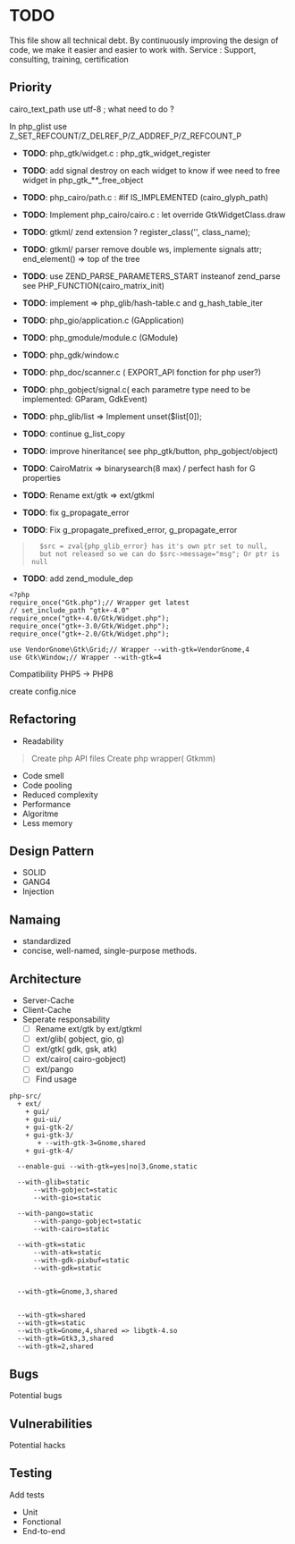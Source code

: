 # TODO

This file show all technical debt.
By continuously improving the design of code, we make it easier and easier to work with.
Service : Support, consulting, training, certification

## Priority

cairo_text_path use utf-8 ; what need to do ?


In php_glist use Z_SET_REFCOUNT/Z_DELREF_P/Z_ADDREF_P/Z_REFCOUNT_P

- **TODO**: php_gtk/widget.c : php_gtk_widget_register
- **TODO**: add signal destroy on each widget to know if wee need to free widget in php_gtk_**_free_object
- **TODO**: php_cairo/path.c : #if IS_IMPLEMENTED (cairo_glyph_path)

- **TODO**: Implement php_cairo/cairo.c : let override GtkWidgetClass.draw
- **TODO**: gtkml/ zend extension ? register_class('<element>', class_name);
- **TODO**: gtkml/ parser remove double ws, implemente signals attr; end_element() => top of the tree

- **TODO**: use ZEND_PARSE_PARAMETERS_START insteanof zend_parse
            see PHP_FUNCTION(cairo_matrix_init)

- **TODO**: implement => php_glib/hash-table.c and g_hash_table_iter
- **TODO**:               php_gio/application.c (GApplication)
- **TODO**:               php_gmodule/module.c  (GModule)
- **TODO**:               php_gdk/window.c
- **TODO**:               php_doc/scanner.c ( EXPORT_API fonction for php user?)
- **TODO**: php_gobject/signal.c( each parametre type need to be implemented: GParam, GdkEvent)
- **TODO**: php_glib/list => Implement unset($list[0]);
- **TODO**:                  continue g_list_copy
- **TODO**: improve hineritance( see php_gtk/button, php_gobject/object)
- **TODO**: CairoMatrix => binarysearch(8 max) / perfect hash for G properties

- **TODO**: Rename ext/gtk => ext/gtkml


- **TODO**: fix g_propagate_error
- **TODO**: Fix g_propagate_prefixed_error, g_propagate_error
>       $src = zval{php_glib_error} has it's own ptr set to null,
>       but not released so we can do $src->message="msg"; Or ptr is null


- **TODO**: add zend_module_dep

```
<?php
require_once("Gtk.php");// Wrapper get latest
// set_include_path "gtk+-4.0"
require_once("gtk+-4.0/Gtk/Widget.php");
require_once("gtk+-3.0/Gtk/Widget.php");
require_once("gtk+-2.0/Gtk/Widget.php");

use VendorGnome\Gtk\Grid;// Wrapper --with-gtk=VendorGnome,4
use Gtk\Window;// Wrapper --with-gtk=4
```

Compatibility PHP5 -> PHP8




create config.nice


## Refactoring
- Readability
> Create php API files
> Create php wrapper( Gtkmm)
- Code smell
- Code pooling
- Reduced complexity
- Performance
- Algoritme
- Less memory

## Design Pattern
- SOLID
- GANG4
- Injection

## Namaing
- standardized
- concise, well-named, single-purpose methods.

## Architecture 

- Server-Cache
- Client-Cache
- Seperate responsability
  - [ ] Rename ext/gtk by ext/gtkml
  - [ ] ext/glib( gobject, gio, g)
  - [ ] ext/gtk( gdk, gsk, atk)
  - [ ] ext/cairo( cairo-gobject)
  - [ ] ext/pango
  - [ ] Find usage

```
php-src/
  + ext/
    + gui/
    + gui-ui/
    + gui-gtk-2/
    + gui-gtk-3/
       + --with-gtk-3=Gnome,shared
    + gui-gtk-4/

  --enable-gui --with-gtk=yes|no|3,Gnome,static

  --with-glib=static
      --with-gobject=static
      --with-gio=static

  --with-pango=static
      --with-pango-gobject=static
      --with-cairo=static

  --with-gtk=static
      --with-atk=static
      --with-gdk-pixbuf=static
      --with-gdk=static


  --with-gtk=Gnome,3,shared


  --with-gtk=shared
  --with-gtk=static
  --with-gtk=Gnome,4,shared => libgtk-4.so
  --with-gtk=Gtk3,3,shared
  --with-gtk=2,shared
```
## Bugs
Potential bugs

## Vulnerabilities 
Potential hacks


## Testing
Add tests
- Unit
- Fonctional
- End-to-end




